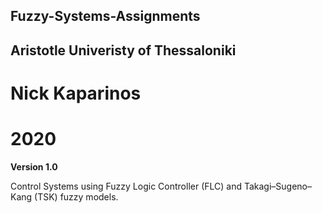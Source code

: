 ## Fuzzy-Systems-Assignments
## Aristotle Univeristy of Thessaloniki
# Nick Kaparinos
# 2020

**Version 1.0**

Control Systems using Fuzzy Logic Controller (FLC) and Takagi–Sugeno–Kang (TSK) fuzzy models.
